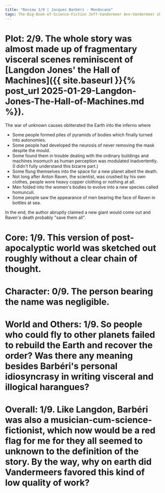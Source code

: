 ```yaml
---
title: "Review 1/9 | Jacques Barbéri - Mondocane"
tags: The-Big-Book-of-Science-Fiction Jeff-Vandermeer Ann-Vandermeer short-story novelette science-fiction 1954- 1983
---
```






# Plot: 2/9. The whole story was almost made up of fragmentary visceral scenes reminiscent of [Langdon Jones' the Hall of Machines]({{ site.baseurl }}{% post_url 2025-01-29-Langdon-Jones-The-Hall-of-Machines.md %}).
The war of unknown causes obliterated the Earth into the inferno where 
+ Some people formed piles of pyramids of bodies which finally turned into autonomies.
+ Some people had developed the neurosis of never removing the mask despite the mould.
+ Some found them in trouble dealing with the ordinary buildings and machines insomuch as human perception was modulated inadvertently. (I didn't fully understand this bizarre part.)
+ Some flung themselves into the space for a new planet albeit the death.
+ Not long after Anton Raven, the scientist, was crushed by his own clothes, people wore heavy copper clothing or nothing at all.
+ Men folded into the women's bodies to evolve into a new species called homunculi.
+ Some people saw the appearance of men bearing the face of Raven in bottles at sea.

In the end, the author abruptly claimed a new giant would come out and Raven's death probably "save them all".





# Core: 1/9. This version of post-apocalyptic world was sketched out roughly without a clear chain of thought.



# Character: 0/9. The person bearing the name was negligible. 



# World and Others: 1/9. So people who could fly to other planets failed to rebuild the Earth and recover the order? Was there any meaning besides Barbéri's personal idiosyncrasy in writing visceral and illogical harangues?



# Overall: 1/9. Like Langdon, Barbéri was also a musician-cum-science-fictionist, which now would be a red flag for me for they all seemed to unknown to the definition of the story. By the way, why on earth did Vandermeers favored this kind of low quality of work?


